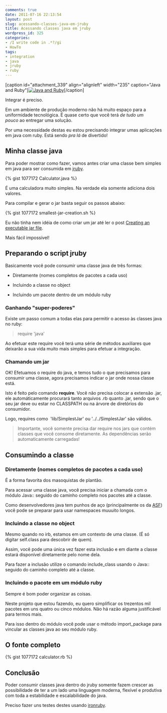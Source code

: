 ```yaml
---
comments: true
date: 2011-07-16 22:13:54
layout: post
slug: acessando-classes-java-em-jruby
title: Acessando classes java em jruby
wordpress_id: 325
categories:
- /I write code in .*?/gi
- HowTo
tags:
- integration
- java
- jruby
- ruby
---
```


[caption id="attachment_339" align="alignleft" width="235" caption="Java and Ruby"][![Java and Ruby](http://adilsoncarvalho.com.br/blog/wp-content/uploads/2011/07/jruby1.png)](http://adilsoncarvalho.com.br/blog/wp-content/uploads/2011/07/jruby1.png)[/caption]

Integrar é preciso.

Em um ambiente de produção moderno não há muito espaço para a uniformidade tecnológica. É quase certo que você terá _de tudo um pouco_ ao entregar uma solução.

Por uma necessidade destas eu estou precisando integrar umas aplicações em java com ruby. Está sendo _pra lá_ de divertido!


## Minha classe java


Para poder mostrar como fazer, vamos antes criar uma classe bem simples em java para ser consumida em [jruby](http://www.jruby.org/).

{% gist 1077172 Calculator.java %}

É uma calculadora muito simples. Na verdade ela somente adiciona dois valores.

Para compilar e gerar o jar basta seguir os passos abaixo:

{% gist 1077172 smallest-jar-creation.sh %}

Eu não tinha nem idéia de como criar um jar até ler o post [Creating an executable jar file](http://www.skylit.com/javamethods/faqs/createjar.html).

Mais fácil impossível!


## Preparando o script jruby


Basicamente você pode consumir uma classe java de três formas:




  * Diretamente (nomes completos de pacotes a cada uso)


  * Incluindo a classe no object


  * Incluindo um pacote dentro de um módulo ruby




### Ganhando "super-poderes"




Existe um passo comum a todas elas para permitir o acesso às classes java no ruby:




>

>
> require 'java'




Ao efetuar este require você terá uma série de métodos auxiliares que deixarão a sua vida muito mais simples para efetuar a integração.




### Chamando um jar


OK! Efetuamos o require do java, e temos tudo o que precisamos para consumir uma classe, agora precisamos indicar o jar onde nossa classe está.

Isto é feito pelo comando **require**. Você não precisa colocar a extensão .jar, ele automáticamente procurará tanto arquivos .rb quanto .jar, sendo que o seu jar deve ou estar no CLASSPATH ou na árvore de diretórios do consumidor.

Logo, requires como  'lib/SimplestJar' ou '../../SimplestJar' são válidos.


> Importante, você somente precisa dar require nos jars que contém classes que você consome diretamente. As dependências serão automaticamente carregadas!




## Consumindo a classe




### Diretamente (nomes completos de pacotes a cada uso)


É a forma favorita dos masoquistas de plantão.

Para acessar uma classe java, você precisa iniciar a chamada com o módulo Java:: seguido do caminho completo nos pacotes até a classe.

Como desenvolvedores java tem punhos de aço (principalmente os da [ASF](http://www.apache.org/)) você pode se preparar para usar namespaces muuuito longos.


### Incluindo a classe no object


Mesmo quando no irb, estamos em um contexto de uma classe. (É só digitar self.class para descobrir de quem).

Assim, você pode uma única vez fazer esta inclusão e em diante a classe estará disponível diretamente pelo nome dela.

Para fazer a inclusão utilize o comando include_class usando o Java:: seguido do caminho completo até a classe.


### Incluindo o pacote em um módulo ruby


Sempre é bom poder organizar as coisas.

Neste projeto que estou fazendo, eu quero simplificar os trezentos mil pacotes em uns quatro ou cinco módulos. Não há razão alguma justificável para termos mais.

Para isso dentro do módulo você pode usar o método import_package para vincular as classes java ao seu módulo ruby.


## O fonte completo


{% gist 1077172 calculator.rb %}


## Conclusão


Poder consumir classes java dentro do jruby somente fazem crescer as possibilidade de ter a um lado uma linguagem moderna, flexível e produtiva com toda a estabilidade e escalabilidade do java.

Preciso fazer uns testes destes usando [ironruby](http://ironruby.net/).

